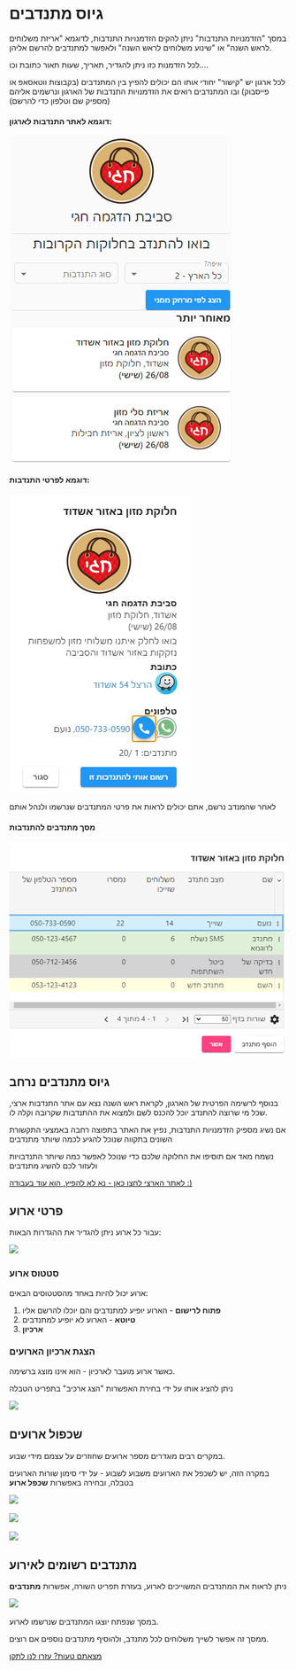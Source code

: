 # גיוס מתנדבים
במסך "הזדמנויות התנדבות" ניתן להקים הזדמנויות התנדבות, לדוגמא "אריזת משלוחים לראש השנה" או "שינוע משלוחים לראש השנה" ולאפשר למתנדבים להרשם אליהן.

לכל הזדמנות כזו ניתן להגדיר, תאריך, שעות תאור כתובת וכו.... 

לכל ארגון יש "קישור" יחודי אותו הם יכולים להפיץ בין המתנדבים (בקבוצות ווטאסאפ או פייסבוק) ובו המתנדבים רואים את הזדמנויות התנדבות של הארגון ונרשמים אליהם (מספיק שם וטלפון כדי להרשם)

#### דוגמא לאתר התנדבות לארגון:
![](./2021-08-01_18h23_04.png)

#### דוגמא לפרטי התנדבות:
![](./2021-08-01_18h25_39.png)


לאחר שהמנדב נרשם, אתם יכולים לראות את פרטי המתנדבים שנרשמו ולנהל אותם

#### מסך מתנדבים להתנדבות
![](./2021-08-01_18h30_50.png)


## גיוס מתנדבים נרחב
בנוסף לרשימה הפרטית של הארגון, לקראת ראש השנה נצא עם אתר התנדבות ארצי, שכל מי שרוצה להתנדב יוכל להכנס לשם ולמצוא את ההתנדבות שקרובה וקלה לו.

אם נשיג מספיק הזדמנויות התנדבות, נפיץ את האתר בתפוצה רחבה באמצעי התקשורת השונים בתקווה שנוכל להגיע לכמה שיותר מתנדבים

נשמח מאד אם תוסיפו את החלוקה שלכם כדי שנוכל לאפשר כמה שיותר התנדבויות ולעזור לכם להשיג מתנדבים

[לאתר הארצי לחצו כאן - נא לא להפיץ, הוא עוד בעבודה :)](https://salmaz.herokuapp.com/guest/login)


## פרטי ארוע
עבור כל ארוע ניתן להגדיר את ההגדרות הבאות:

![](./2020-10-07_15h55_38.png)

### סטטוס ארוע
ארוע יכול להיות באחד מהסטטוסים הבאים:
1. **פתוח לרישום** - הארוע יופיע למתנדבים והם יוכלו להרשם אליו
2. **טיוטא** - הארוע לא יופיע למתנדבים
3. **ארכיון** 

### הצגת ארכיון הארועים
כאשר ארוע מועבר לארכיון - הוא אינו מוצג ברשימה.

ניתן להציג אותו על ידי בחירת האפשרות "הצג ארכיב" בתפריט הטבלה 

![](./2020-10-07_15h59_34.png)

## שכפול ארועים
במקרים רבים מוגדרים מספר ארועים שחוזרים על עצמם מידי שבוע.

במקרה הזה, יש לשכפל את הארועים משבוע לשבוע - על ידי סימון שורות הארועים בטבלה, ובחירה באפשרות  **שכפל ארוע**

![](./2020-10-07_16h00_52.png)

![](./2020-10-07_16h01_09.png)

![](./2020-10-07_16h01_47.png)

## מתנדבים רשומים לאירוע
ניתן לראות את המתנדבים המשוייכים לארוע, בעזרת תפריט השורה, אפשרות **מתנדבים**

![](./2020-10-07_16h02_59.png)

במסך שנפתח יוצגו המתנדבים שנרשמו לארוע.

ממסך זה אפשר לשייך משלוחים לכל מתנדב, ולהוסיף מתנדבים נוספים אם רוצים.

[מצאתם טעות? עזרו לנו לתקן](https://github.com/noam-honig/food-basket-delivery/tree/master/docs/guide/events.md)